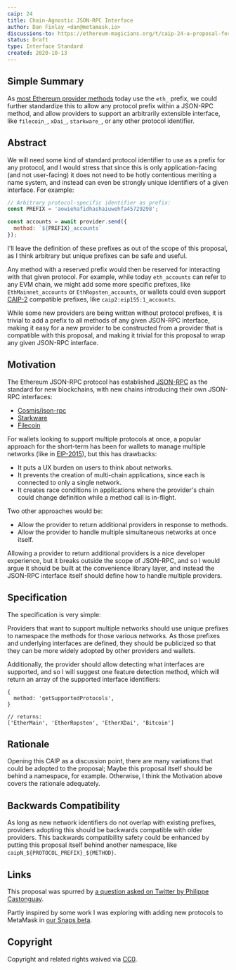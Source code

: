 ```yaml
---
caip: 24
title: Chain-Agnostic JSON-RPC Interface
author: Dan Finlay <dan@metamask.io>
discussions-to: https://ethereum-magicians.org/t/caip-24-a-proposal-for-protocol-agnostic-provider/4865
status: Draft
type: Interface Standard
created: 2020-10-13
---
```


## Simple Summary

As [most Ethereum provider methods](https://eth.wiki/json-rpc/API) today use the `eth_` prefix, we could further standardize this to allow any protocol prefix within a JSON-RPC method, and allow providers to support an arbitrarily extensible interface, like `filecoin_`, `xDai_`, `starkware_`, or any other protocol identifier.

## Abstract

We will need some kind of standard protocol identifier to use as a prefix for any protocol, and I would stress that since this is only application-facing (and not user-facing) it does not need to be hotly contentious meriting a name system, and instead can even be strongly unique identifiers of a given interface. For example:

```javascript
// Arbitrary protocol-specific identifier as prefix:
const PREFIX = 'aowiehafidhashaiuwehfa45729298';

const accounts = await provider.send({
  method: `${PREFIX}_accounts`
});
```

I'll leave the definition of these prefixes as out of the scope of this proposal, as I think arbitrary but unique prefixes can be safe and useful.

Any method with a reserved prefix would then be reserved for interacting with that given protocol. For example, while today `eth_accounts` can refer to any EVM chain, we might add some more specific prefixes, like `EthMainnet_accounts` or `EthRopsten_accounts`, or wallets could even support [CAIP-2](https://github.com/ChainAgnostic/CAIPs/blob/master/CAIPs/caip-2.md) compatible prefixes, like `caip2:eip155:1_accounts`.

While some new providers are being written without protocol prefixes, it is trivial to add a prefix to all methods of any given JSON-RPC interface, making it easy for a new provider to be constructed from a provider that is compatible with this proposal, and making it trivial for this proposal to wrap any given JSON-RPC interface.

## Motivation

The Ethereum JSON-RPC protocol has established [JSON-RPC](https://www.jsonrpc.org/specification) as the standard for new blockchains, with new chains introducing their own JSON-RPC interfaces:
- [Cosmjs/json-rpc](https://www.npmjs.com/package/@cosmjs/json-rpc)
- [Starkware](https://www.npmjs.com/package/starkware-provider)
- [Filecoin](https://docs.filecoin.io/reference/lotus-api/)

For wallets looking to support multiple protocols at once, a popular approach for the short-term has been for wallets to manage multiple networks (like in [EIP-2015](https://github.com/ChainAgnostic/CAIPs.git)), but this has drawbacks:
- It puts a UX burden on users to think about networks.
- It prevents the creation of multi-chain applications, since each is connected to only a single network.
- It creates race conditions in applications where the provider's chain could change definition while a method call is in-flight.

Two other approaches would be:
- Allow the provider to return additional providers in response to methods.
- Allow the provider to handle multiple simultaneous networks at once itself.

Allowing a provider to return additional providers is a nice developer experience, but it breaks outside the scope of JSON-RPC, and so I would argue it should be built at the convenience library layer, and instead the JSON-RPC interface itself should define how to handle multiple providers.

## Specification

The specification is very simple:

Providers that want to support multiple networks should use unique prefixes to namespace the methods for those various networks. As those prefixes and underlying interfaces are defined, they should be publicized so that they can be more widely adopted by other providers and wallets.

Additionally, the provider should allow detecting what interfaces are supported, and so I will suggest one feature detection method, which will return an array of the supported interface identifiers:

```
{
  method: 'getSupportedProtocols',
}

// returns:
['EtherMain', 'EtherRopsten', 'EtherXDai', 'Bitcoin']
```

## Rationale

Opening this CAIP as a discussion point, there are many variations that could be adopted to the proposal; Maybe this proposal itself should be behind a namespace, for example. Otherwise, I think the Motivation above covers the rationale adequately.

## Backwards Compatibility

As long as new network identifiers do not overlap with existing prefixes, providers adopting this should be backwards compatible with older providers. This backwards compatibility safety could be enhanced by putting this proposal itself behind another namespace, like `caipN_${PROTOCOL_PREFIX}_${METHOD}`.

## Links

This proposal was spurred by [a question asked on Twitter by Philippe Castonguay](https://twitter.com/PhABCD/status/1316035409198100486?s=20).

Partly inspired by some work I was exploring with adding new protocols to MetaMask in [our Snaps beta](https://github.com/MetaMask/metamask-snaps-beta/pull/167).

## Copyright
Copyright and related rights waived via [CC0](https://creativecommons.org/publicdomain/zero/1.0/).
